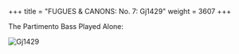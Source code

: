+++
title = "FUGUES & CANONS: No. 7: Gj1429"
weight = 3607
+++

The Partimento Bass Played Alone:

![Gj1429](/img/07FenBk6.jpg)
